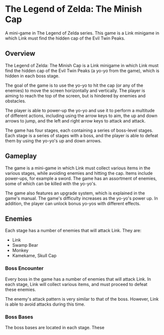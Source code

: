 # The Legend of Zelda: The Minish Cap

A mini-game in The Legend of Zelda series. This game is a Link minigame in which Link must find the hidden cap of the Evil Twin Peaks.

## Overview

The Legend of Zelda: The Minish Cap is a Link minigame in which Link must find the hidden cap of the Evil Twin Peaks (a yo-yo from the game), which is hidden in each boss stage.

The goal of the game is to use the yo-yo to hit the cap (or any of the enemies) to move the screen horizontally and vertically. The player is aiming to reach the top of the screen, but is hindered by enemies and obstacles.

The player is able to power-up the yo-yo and use it to perform a multitude of different actions, including using the arrow keys to aim, the up and down arrows to jump, and the left and right arrow keys to attack and attack.

The game has four stages, each containing a series of boss-level stages. Each stage is a series of stages with a boss, and the player is able to defeat them by using the yo-yo's up and down arrows.

## Gameplay

The game is a mini-game in which Link must collect various items in the various stages, while avoiding enemies and hitting the cap. Items include power-ups, for example a sword. The game has an assortment of enemies, some of which can be killed with the yo-yo's.

The game also features an upgrade system, which is explained in the game's manual. The game's difficulty increases as the yo-yo's power up. In addition, the player can unlock bonus yo-yos with different effects.

## Enemies

Each stage has a number of enemies that will attack Link. They are:

*   Link
*   Swamp Bear
*   Monkey
*   Kamekame, Skull Cap

### Boss Encounter

Every boss in the game has a number of enemies that will attack Link. In each stage, Link will collect various items, and must proceed to defeat these enemies.

The enemy's attack pattern is very similar to that of the boss. However, Link is able to avoid attacks during this time.

### Boss Bases

The boss bases are located in each stage. These